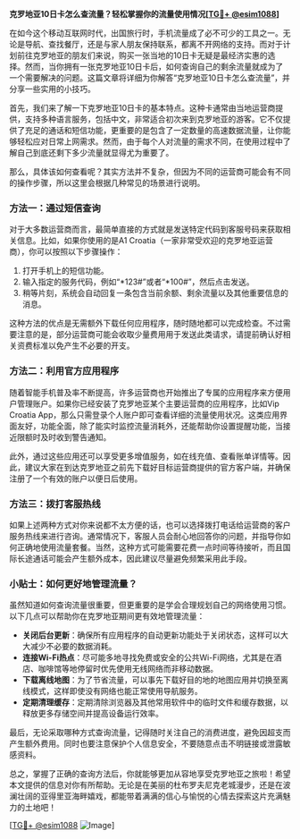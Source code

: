 **克罗地亚10日卡怎么查流量？轻松掌握你的流量使用情况[[TG💪+ @esim1088](https://t.me/s/esim1088)]**

在如今这个移动互联网时代，出国旅行时，手机流量成了必不可少的工具之一。无论是导航、查找餐厅，还是与家人朋友保持联系，都离不开网络的支持。而对于计划前往克罗地亚的朋友们来说，购买一张当地的10日卡无疑是最经济实惠的选择。然而，当你拥有一张克罗地亚10日卡后，如何查询自己的剩余流量就成为了一个需要解决的问题。这篇文章将详细为你解答“克罗地亚10日卡怎么查流量”，并分享一些实用的小技巧。

首先，我们来了解一下克罗地亚10日卡的基本特点。这种卡通常由当地运营商提供，支持多种语言服务，包括中文，非常适合初次来到克罗地亚的游客。它不仅提供了充足的通话和短信功能，更重要的是包含了一定数量的高速数据流量，让你能够轻松应对日常上网需求。然而，由于每个人对流量的需求不同，在使用过程中了解自己到底还剩下多少流量就显得尤为重要了。

那么，具体该如何查看呢？其实方法并不复杂，但因为不同的运营商可能会有不同的操作步骤，所以这里会根据几种常见的场景进行说明。

### 方法一：通过短信查询

对于大多数运营商而言，最简单直接的方式就是发送特定代码到客服号码来获取相关信息。比如，如果你使用的是A1 Croatia（一家非常受欢迎的克罗地亚运营商），你可以按照以下步骤操作：

1. 打开手机上的短信功能。
2. 输入指定的服务代码，例如“*123#”或者“*100#”，然后点击发送。
3. 稍等片刻，系统会自动回复一条包含当前余额、剩余流量以及其他重要信息的消息。

这种方法的优点是无需额外下载任何应用程序，随时随地都可以完成检查。不过需要注意的是，部分运营商可能会收取少量费用用于发送此类请求，请提前确认好相关资费标准以免产生不必要的开支。

### 方法二：利用官方应用程序

随着智能手机普及率不断提高，许多运营商也开始推出了专属的应用程序来方便用户管理账户。如果你已经安装了克罗地亚某个主要运营商的应用程序，比如Vip Croatia App，那么只需登录个人账户即可查看详细的流量使用状况。这类应用界面友好，功能全面，除了能实时监控流量消耗外，还能帮助你设置提醒功能，当接近限额时及时收到警告通知。

此外，通过这些应用还可以享受更多增值服务，如在线充值、查看账单详情等。因此，建议大家在到达克罗地亚之前先下载好目标运营商提供的官方客户端，并确保注册了一个有效的账户以便日后使用。

### 方法三：拨打客服热线

如果上述两种方式对你来说都不太方便的话，也可以选择拨打电话给运营商的客户服务热线来进行咨询。通常情况下，客服人员会耐心地回答你的问题，并指导你如何正确地使用流量套餐。当然，这种方式可能需要花费一点时间等待接听，而且国际长途通话可能会产生额外成本，因此建议尽量避免频繁采用此手段。

### 小贴士：如何更好地管理流量？

虽然知道如何查询流量很重要，但更重要的是学会合理规划自己的网络使用习惯。以下几点可以帮助你在克罗地亚期间更有效地管理流量：

- **关闭后台更新**：确保所有应用程序的自动更新功能处于关闭状态，这样可以大大减少不必要的数据消耗。
- **连接Wi-Fi热点**：尽可能多地寻找免费或安全的公共Wi-Fi网络，尤其是在酒店、咖啡馆等地停留时优先使用无线网络而非移动数据。
- **下载离线地图**：为了节省流量，可以事先下载好目的地的地图应用并切换至离线模式，这样即使没有网络也能正常使用导航服务。
- **定期清理缓存**：定期清除浏览器及其他常用软件中的临时文件和缓存数据，以释放更多存储空间并提高设备运行效率。

最后，无论采取哪种方式查询流量，记得随时关注自己的消费进度，避免因超支而产生额外费用。同时也要注意保护个人信息安全，不要随意点击不明链接或泄露敏感资料。

总之，掌握了正确的查询方法后，你就能够更加从容地享受克罗地亚之旅啦！希望本文提供的信息对你有所帮助。无论是在美丽的杜布罗夫尼克老城漫步，还是在波澜壮阔的亚得里亚海畔嬉戏，都能带着满满的信心与愉悦的心情去探索这片充满魅力的土地吧！

[[TG💪+ @esim1088](https://t.me/s/esim1088) ![Image](https://i.postimg.cc/4NQfJmqS/Snipaste-2025-05-13-00-14-12.png)]